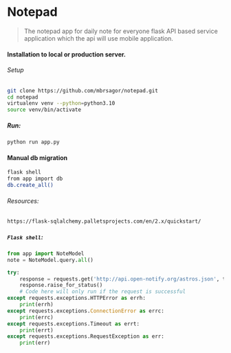 # Notepad

> The notepad app for daily note for everyone flask API based service application which the api will use mobile application.

#### Installation to local or production server.

###### Setup
```bash
git clone https://github.com/mbrsagor/notepad.git
cd notepad
virtualenv venv --python=python3.10
source venv/bin/activate
```

##### Run:
```bash
python run app.py
```

#### Manual db migration
```bash
flask shell
from app import db
db.create_all() 
```

###### Resources:
```bash
https://flask-sqlalchemy.palletsprojects.com/en/2.x/quickstart/
```

##### ``Flask shell``:
```python
from app import NoteModel
note = NoteModel.query.all()
```

```python
try:
    response = requests.get('http://api.open-notify.org/astros.json', timeout=5)
    response.raise_for_status()
    # Code here will only run if the request is successful
except requests.exceptions.HTTPError as errh:
    print(errh)
except requests.exceptions.ConnectionError as errc:
    print(errc)
except requests.exceptions.Timeout as errt:
    print(errt)
except requests.exceptions.RequestException as err:
    print(err)
```
